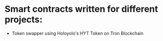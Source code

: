 # Smart contracts written for different projects:

- Token swapper using Holoyolo's HYT Token on Tron Blockchain
